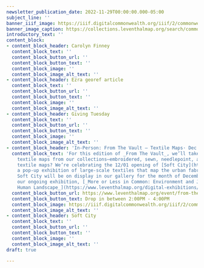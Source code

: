 ```yaml
---
newsletter_publication_date: 2022-11-29T00:00:00.000-05:00
subject_line: ''
banner_iiif_image: https://iiif.digitalcommonwealth.org/iiif/2/commonwealth:b8516280x/476,1621,5952,3171/full/0/default.jpg
banner_image_caption: https://collections.leventhalmap.org/search/commonwealth:b85162795
introductory_text: ''
content_block:
- content_block_header: Carolyn Finney
  content_block_text: ''
  content_block_button_url: ''
  content_block_button_text: ''
  content_block_image: ''
  content_block_image_alt_text: ''
- content_block_header: Ezra georef article
  content_block_text: ''
  content_block_button_url: ''
  content_block_button_text: ''
  content_block_image: ''
  content_block_image_alt_text: ''
- content_block_header: Giving Tuesday
  content_block_text: ''
  content_block_button_url: ''
  content_block_button_text: ''
  content_block_image: ''
  content_block_image_alt_text: ''
- content_block_header: 'In-Person: From The Vault — Textile Maps· Dec 2, 2:00pm ET'
  content_block_text: 'For this edition of _From The Vault_, we’ll take a look at
    textile maps from our collections—embroidered, sewn, needlepoint, and more. Why
    textile maps? We’re celebrating the 12/01 opening of [Soft City](https://justpractice.work/),
    a pop-up exhibition of large-scale textiles that map the urban fabric of Boston.
    Soft City will be on display in our gallery for the month of December to accompany
    our ongoing exhibition, [_More or Less in Common: Environment and Justice in the
    Human Landscape_](https://www.leventhalmap.org/digital-exhibitions/more-or-less-in-common/).'
  content_block_button_url: https://www.leventhalmap.org/event/from-the-vault-2022-12-02/
  content_block_button_text: Drop in between 2:00PM - 4:00PM
  content_block_image: https://iiif.digitalcommonwealth.org/iiif/2/commonwealth:q524n639j/1034,163,4272,4123/2000,/0/default.jpg
  content_block_image_alt_text: ''
- content_block_header: Soft City
  content_block_text: ''
  content_block_button_url: ''
  content_block_button_text: ''
  content_block_image: ''
  content_block_image_alt_text: ''
draft: true

---
```

